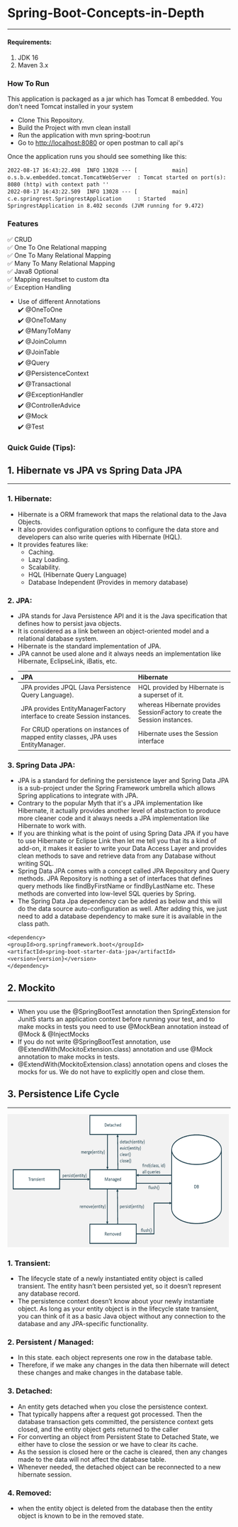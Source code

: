 # Spring-Boot-Concepts-in-Depth
<hr>

#### Requirements:
1. JDK 16
2. Maven 3.x


### How To Run
This application is packaged as a jar which has Tomcat 8 embedded. 
You don't need Tomcat installed in your system

* Clone This Repository.
* Build the Project with mvn clean install
* Run the application with mvn spring-boot:run
* Go to [http://localhost:8080](http://localhost:8080 "Named link title") or open postman to call api's

Once the application runs you should see something like this:
```
2022-08-17 16:43:22.498  INFO 13028 --- [           main] o.s.b.w.embedded.tomcat.TomcatWebServer  : Tomcat started on port(s): 8080 (http) with context path ''
2022-08-17 16:43:22.509  INFO 13028 --- [           main] c.e.springrest.SpringrestApplication     : Started SpringrestApplication in 8.402 seconds (JVM running for 9.472)
```

### Features

:white_check_mark: CRUD  
:white_check_mark: One To One Relational mapping  
:white_check_mark: One To Many Relational Mapping   
:white_check_mark: Many To Many Relational Mapping   
:white_check_mark: Java8 Optional   
:white_check_mark: Mapping resultset to custom dta   
:white_check_mark: Exception Handling  

- Use of different Annotations    
   :heavy_check_mark: @OneToOne   
   :heavy_check_mark: @OneToMany               
   :heavy_check_mark: @ManyToMany                        
   :heavy_check_mark: @JoinColumn                           
   :heavy_check_mark: @JoinTable                        
   :heavy_check_mark: @Query             
   :heavy_check_mark: @PersistenceContext              
   :heavy_check_mark: @Transactional         
   :heavy_check_mark: @ExceptionHandler              
   :heavy_check_mark: @ControllerAdvice             
   :heavy_check_mark: @Mock               
   :heavy_check_mark: @Test


### Quick Guide (Tips):

## 1. Hibernate vs JPA vs Spring Data JPA
<hr>

### 1. Hibernate:
- Hibernate is a ORM framework that maps the relational data to the Java Objects.
- It also provides configuration options to configure the data store and developers can also write queries with Hibernate (HQL).
- It provides features like:
   - Caching.
   - Lazy Loading.
   - Scalability.
   - HQL (Hibernate Query Language)
   - Database Independent (Provides in memory database)

### 2. JPA:
- JPA stands for Java Persistence API and it is the Java specification that defines how to persist java objects. 
- It is considered as a link between an object-oriented model and a relational database system. 
- Hibernate is the standard implementation of JPA. 
- JPA cannot be used alone and it always needs an implementation like Hibernate, EclipseLink, iBatis, etc.
- |      JPA        |     Hibernate    |                     
  |-----------------|------------------| 
  |JPA provides JPQL (Java Persistence Query Language).| HQL provided by Hibernate is a superset of it.|
  |JPA provides EntityManagerFactory interface to create Session instances.| whereas Hibernate provides SessionFactory to create the Session instances.|
  |For CRUD operations on instances of mapped entity classes, JPA uses EntityManager.|  Hibernate uses the Session interface |

### 3. Spring Data JPA:
- JPA is a standard for defining the persistence layer and Spring Data JPA is a sub-project under the Spring Framework umbrella which allows Spring applications to integrate with JPA. 
- Contrary to the popular Myth that it's a JPA implementation like Hibernate, it actually provides another level of abstraction to produce more cleaner code and it always needs a JPA implementation like Hibernate to work with.
- If you are thinking what is the point of using Spring Data JPA if you have to use Hibernate or Eclipse Link then let me tell you that its a kind of add-on, it makes it easier to write your Data Access Layer and provides clean methods to save and retrieve data from any Database without writing SQL.
- Spring Data JPA comes with a concept called JPA Repository and Query methods. JPA Repository is nothing a set of interfaces that defines query methods like findByFirstName or findByLastName etc. These methods are converted into low-level SQL queries by Spring.
- The Spring Data Jpa dependency can be added as below and this will do the data source auto-configuration as well. After adding this, we just need to add a database dependency to make sure it is available in the class path.
```
<dependency>
<groupId>org.springframework.boot</groupId>
<artifactId>spring-boot-starter-data-jpa</artifactId>
<version>{version}</version>
</dependency>
```
## 2. Mockito
<hr>

- When you use the @SpringBootTest annotation then SpringExtension for Junit5 starts an application context before running your test, and to make mocks in tests you need to use @MockBean annotation instead of @Mock & @InjectMocks
- If you do not write @SpringBootTest annotation, use @ExtendWith(MockitoExtension.class) annotation and use @Mock annotation to make mocks in tests.
- @ExtendWith(MockitoExtension.class) annotation opens and closes the mocks for us. We do not have to explicitly open and close them. 

## 3. Persistence Life Cycle
<hr>

<img src="entity lifecycle.png" width="500" height="300">

### 1. Transient:
- The lifecycle state of a newly instantiated entity object is called transient. The entity hasn’t been persisted yet, so it doesn’t represent any database record.
- The persistence context doesn’t know about your newly instantiate object. As long as your entity object is in the lifecycle state transient, you can think of it as a basic Java object without any connection to the database and any JPA-specific functionality.

### 2. Persistent / Managed:
- In this state. each object represents one row in the database table. 
- Therefore, if we make any changes in the data then hibernate will detect these changes and make changes in the database table.

### 3. Detached:
- An entity gets detached when you close the persistence context. 
- That typically happens after a request got processed. Then the database transaction gets committed, the persistence context gets closed, and the entity object gets returned to the caller
- For converting an object from Persistent State to Detached State, we either have to close the session or we have to clear its cache. 
- As the session is closed here or the cache is cleared, then any changes made to the data will not affect the database table. 
- Whenever needed, the detached object can be reconnected to a new hibernate session.

### 4. Removed:
- when the entity object is deleted from the database then the entity object is known to be in the removed state.